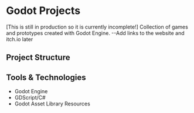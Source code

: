 # Godot Projects
[This is still in production so it is currently incomplete!] Collection of games and prototypes created with Godot Engine.
--Add links to the website and itch.io later

## Project Structure

## Tools & Technologies
- Godot Engine
- GDScript/C#
- Godot Asset Library Resources
